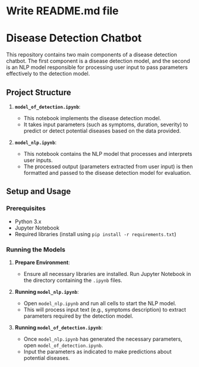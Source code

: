 # Write README.md file

# Disease Detection Chatbot

This repository contains two main components of a disease detection chatbot. The first component is a disease detection model, and the second is an NLP model responsible for processing user input to pass parameters effectively to the detection model.

## Project Structure

1. **`model_of_detection.ipynb`**: 
   - This notebook implements the disease detection model.
   - It takes input parameters (such as symptoms, duration, severity) to predict or detect potential diseases based on the data provided.

2. **`model_nlp.ipynb`**:
   - This notebook contains the NLP model that processes and interprets user inputs.
   - The processed output (parameters extracted from user input) is then formatted and passed to the disease detection model for evaluation.

## Setup and Usage

### Prerequisites
- Python 3.x
- Jupyter Notebook
- Required libraries (install using `pip install -r requirements.txt`)

### Running the Models

1. **Prepare Environment**:
   - Ensure all necessary libraries are installed. Run Jupyter Notebook in the directory containing the `.ipynb` files.

2. **Running `model_nlp.ipynb`**:
   - Open `model_nlp.ipynb` and run all cells to start the NLP model.
   - This will process input text (e.g., symptoms description) to extract parameters required by the detection model.

3. **Running `model_of_detection.ipynb`**:
   - Once `model_nlp.ipynb` has generated the necessary parameters, open `model_of_detection.ipynb`.
   - Input the parameters as indicated to make predictions about potential diseases.


